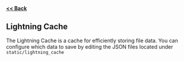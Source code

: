 #### [<< Back](https://github.com/solvedDev/bridge./blob/master/plugins/getting-started.md)
## Lightning Cache
The Lightning Cache is a cache for efficiently storing file data. You can configure which data to save by editing the JSON files located under ```static/lightning_cache```
